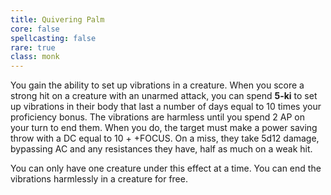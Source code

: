```yaml
---
title: Quivering Palm
core: false
spellcasting: false
rare: true
class: monk
---
```

You gain the ability to set up vibrations in a creature. When you score a strong hit on a creature with an unarmed attack, you can spend **5-ki** to set up vibrations in their body that last a number of days equal to 10 times your proficiency bonus. The vibrations are harmless until you spend 2 AP on your turn to end them. When you do, the target must make a power saving throw with a DC equal to 10 + +FOCUS. On a miss, they take 5d12 damage, bypassing AC and any resistances they have, half as much on a weak hit.

You can only have one creature under this effect at a time. You can end the vibrations harmlessly in a creature for free.
